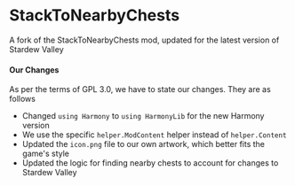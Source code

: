 StackToNearbyChests
===
A fork of the StackToNearbyChests mod, updated for the latest version of Stardew Valley

#### Our Changes

As per the terms of GPL 3.0, we have to state our changes. They are as follows
- Changed `using Harmony` to `using HarmonyLib` for the new Harmony version
- We use the specific `helper.ModContent` helper instead of `helper.Content`
- Updated the `icon.png` file to our own artwork, which better fits the game's style
- Updated the logic for finding nearby chests to account for changes to Stardew Valley
